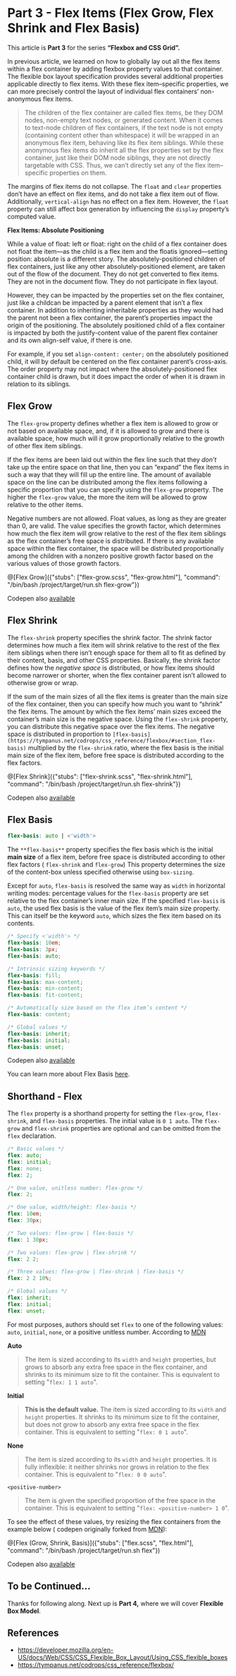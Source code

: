 # Part 3 - Flex Items (Flex Grow, Flex Shrink and Flex Basis)

This article is **Part 3** for the series **“Flexbox and CSS Grid”.**

In previous article, we learned on how to globally lay out all the flex items within a flex container by adding flexbox property values to that container. The flexible box layout specification provides several additional properties applicable directly to flex items. With these flex item–specific properties, we can more precisely control the layout of individual flex containers’ non-anonymous flex items. 

> The children of the flex container are called flex items, be they DOM nodes, non-empty text nodes, or generated content. When it comes to text-node children of flex containers, if the text node is not empty (containing content other than whitespace) it will be wrapped in an anonymous flex item, behaving like its flex item siblings. While these anonymous flex items do inherit all the flex properties set by the flex container, just like their DOM node siblings, they are not directly targetable with CSS. Thus, we can’t directly set any of the flex item–specific properties on them. 

The margins of flex items do not collapse. The `float` and `clear` properties don’t have an effect on flex items, and do not take a flex item out of flow. Additionally, `vertical-align` has no effect on a flex item. However, the `float` property can still affect box generation by influencing the `display` property’s computed value. 

**Flex Items: Absolute Positioning**

While a value of float: left or float: right on the child of a flex container does not float the item—as the child is a flex item and the floatis ignored—setting position: absolute is a different story. The absolutely-positioned children of flex containers, just like any other absolutely-positioned element, are taken out of the flow of the document. They do not get converted to flex items. They are not in the document flow. They do not participate in flex layout. 

However, they can be impacted by the properties set on the flex container, just like a childcan be impacted by a parent element that isn’t a flex container. In addition to inheriting inheritable properties as they would had the parent not been a flex container, the parent’s properties impact the origin of the positioning. The absolutely positioned child of a flex container is impacted by both the justify-content value of the parent flex container and its own align-self value, if there is one. 

For example, if you set `align-content: center;` on the absolutely positioned child, it will by default be centered on the flex container parent’s cross-axis. The order property may not impact where the absolutely-positioned flex container child is drawn, but it does impact the order of when it is drawn in relation to its siblings.

## Flex Grow

The `flex-grow` property defines whether a flex item is allowed to grow or not based on available space, and, if it is allowed to grow and there is available space, how much will it grow proportionally relative to the growth of other flex item siblings.

If the flex items are been laid out within the flex line such that they *don’t* take up the entire space on that line, then you can “expand” the flex items in such a way that they will fill up the entire line. The amount of available space on the line can be distributed among the flex items following a specific proportion that you can specify using the `flex-grow` property. The higher the `flex-grow` value, the more the item will be allowed to grow relative to the other items.

Negative numbers are not allowed. Float values, as long as they are greater than 0, are valid. The value specifies the growth factor, which determines how much the flex item will grow relative to the rest of the flex item siblings as the flex container’s free space is distributed. If there is any available space within the flex container, the space will be distributed proportionally among the children with a nonzero positive growth factor based on the various values of those growth factors.

@[Flex Grow]({"stubs": ["flex-grow.scss", "flex-grow.html"], "command": "/bin/bash /project/target/run.sh flex-grow"})

Codepen also [available](https://codepen.io/IamManchanda/pen/BwWQPz)

## Flex Shrink

The `flex-shrink` property specifies the shrink factor. The shrink factor determines how much a flex item will shrink relative to the rest of the flex item siblings when there isn’t enough space for them all to fit as defined by their content, basis, and other CSS properties. Basically, the shrink factor defines how the *negative space* is distributed, or how flex items should become narrower or shorter, when the flex container parent isn’t allowed to otherwise grow or wrap.

If the sum of the main sizes of all the flex items is greater than the main size of the flex container, then you can specify how much you want to “shrink” the flex items. The amount by which the flex items’ main sizes exceed the container’s main size is the negative space. Using the `flex-shrink` property, you can distribute this negative space over the flex items. The negative space is distributed in proportion to `[flex-basis](https://tympanus.net/codrops/css_reference/flexbox/#section_flex-basis)` multiplied by the `flex-shrink` ratio, where the flex basis is the initial main size of the flex item, before free space is distributed according to the flex factors.

@[Flex Shrink]({"stubs": ["flex-shrink.scss", "flex-shrink.html"], "command": "/bin/bash /project/target/run.sh flex-shrink"})

Codepen also [available](https://codepen.io/IamManchanda/pen/zEZoMJ)

## Flex Basis

```scss
flex-basis: auto | <'width'>
```

The `**flex-basis**` property specifies the flex basis which is the initial **main size** of a flex item, before free space is distributed according to other flex factors ( `flex-shrink` and `flex-grow`) This property determines the size of the content-box unless specified otherwise using `box-sizing`.

Except for `auto`, `flex-basis` is resolved the same way as `width` in horizontal writing modes: percentage values for the `flex-basis` property are set relative to the flex container’s inner main size. If the specified `flex-basis` is `auto`, the used flex basis is the value of the flex item’s main size property. This can itself be the keyword `auto`, which sizes the flex item based on its contents.

```scss
/* Specify <'width'> */
flex-basis: 10em;      
flex-basis: 3px;
flex-basis: auto;

/* Intrinsic sizing keywords */
flex-basis: fill;
flex-basis: max-content;
flex-basis: min-content;
flex-basis: fit-content;

/* Automatically size based on the flex item’s content */
flex-basis: content;

/* Global values */
flex-basis: inherit;
flex-basis: initial;
flex-basis: unset;
```

Codepen also [available](https://codepen.io/IamManchanda/pen/BwWpBW)

You can learn more about Flex Basis [here](https://chriswrightdesign.com/experiments/flexbox-adventures/).

## Shorthand - Flex 

The `flex` property is a shorthand property for setting the `flex-grow`, `flex-shrink`, and `flex-basis` properties. The initial value is `0 1 auto`. The `flex-grow` and `flex-shrink` properties are optional and can be omitted from the `flex` declaration.

```scss
/* Basic values */
flex: auto;
flex: initial;
flex: none;
flex: 2;

/* One value, unitless number: flex-grow */
flex: 2;

/* One value, width/height: flex-basis */
flex: 10em;
flex: 30px;

/* Two values: flex-grow | flex-basis */
flex: 1 30px;

/* Two values: flex-grow | flex-shrink */
flex: 2 2;

/* Three values: flex-grow | flex-shrink | flex-basis */
flex: 2 2 10%;

/* Global values */
flex: inherit;
flex: initial;
flex: unset;
```  

For most purposes, authors should set `flex` to one of the following values: `auto`, `initial`, `none`, or a positive unitless number. According to [MDN](https://developer.mozilla.org/en-US/docs/Web/CSS/flex)

**Auto**

> The item is sized according to its `width` and `height` properties, but grows to absorb any extra free space in the flex container, and shrinks to its minimum size to fit the container. This is equivalent to setting "`flex: 1 1 auto`".

**Initial**

> **This is the default value.** The item is sized according to its `width` and `height` properties. It shrinks to its minimum size to fit the container, but does not grow to absorb any extra free space in the flex container. This is equivalent to setting "`flex: 0 1 auto`".

**None**

> The item is sized according to its `width` and `height` properties. It is fully inflexible: it neither shrinks nor grows in relation to the flex container. This is equivalent to "`flex: 0 0 auto`".

`<positive-number>`

> The item is given the specified proportion of the free space in the container. This is equivalent to setting "`flex: <positive-number> 1 0`".

To see the effect of these values, try resizing the flex containers from the example below ( codepen originally forked from [MDN](https://mdn.mozillademos.org/en-US/docs/Web/CSS/flex$samples/flex)):

@[Flex (Grow, Shrink, Basis)]({"stubs": ["flex.scss", "flex.html"], "command": "/bin/bash /project/target/run.sh flex"})

Codepen also [available](https://codepen.io/IamManchanda/pen/mBWRrr)

## To be Continued…

Thanks for following along. Next up is **Part 4,** where we will cover **Flexible Box Model**.

## References
- https://developer.mozilla.org/en-US/docs/Web/CSS/CSS_Flexible_Box_Layout/Using_CSS_flexible_boxes
- https://tympanus.net/codrops/css_reference/flexbox/


